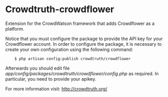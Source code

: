 Crowdtruth-crowdflower
======================

Extension for the CrowdWatson framework that adds Crowdflower as a platform.

Notice that you must configure the package to provide the API key for your Crowdflower account. In order to configure the package, it is necessary to create your own configuration using the following command:

```
    $ php artisan config:publish crowdtruth/crowdflower
```

Afterwards you should edit file *app/config/packages/crowdtruth/crowdflower/config.php* as required. In particular, you need to provide your apikey.

For more information visit: http://crowdtruth.org/
